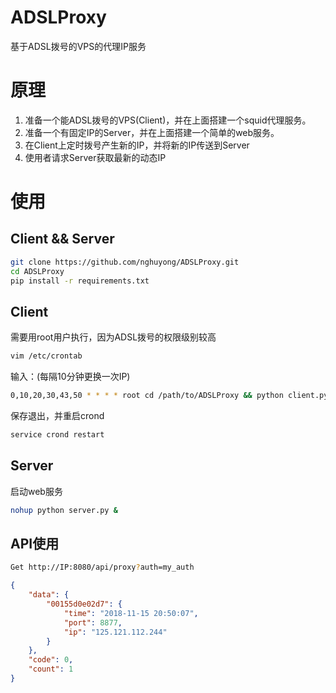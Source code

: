 # ADSLProxy
基于ADSL拨号的VPS的代理IP服务

# 原理
1. 准备一个能ADSL拨号的VPS(Client)，并在上面搭建一个squid代理服务。
2. 准备一个有固定IP的Server，并在上面搭建一个简单的web服务。
3. 在Client上定时拨号产生新的IP，并将新的IP传送到Server
4. 使用者请求Server获取最新的动态IP

# 使用

## Client && Server
```bash
git clone https://github.com/nghuyong/ADSLProxy.git
cd ADSLProxy
pip install -r requirements.txt
```
## Client
需要用root用户执行，因为ADSL拨号的权限级别较高
```bash
vim /etc/crontab
```
输入：(每隔10分钟更换一次IP)
```bash
0,10,20,30,43,50 * * * * root cd /path/to/ADSLProxy && python client.py
```
保存退出，并重启crond

```bash
service crond restart
```
## Server
启动web服务
```bash
nohup python server.py &
```

## API使用
```bash
Get http://IP:8080/api/proxy?auth=my_auth
```
```json
{
    "data": {
        "00155d0e02d7": {
            "time": "2018-11-15 20:50:07",
            "port": 8877,
            "ip": "125.121.112.244"
        }
    },
    "code": 0,
    "count": 1
}
```